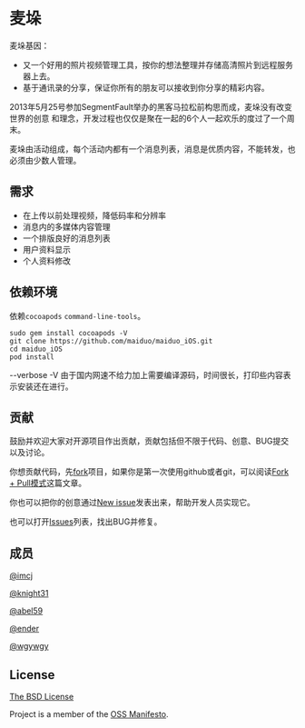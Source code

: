 # 麦垛

麦垛基因：

- 又一个好用的照片视频管理工具，按你的想法整理并存储高清照片到远程服务器上去。
- 基于通讯录的分享，保证你所有的朋友可以接收到你分享的精彩内容。

2013年5月25号参加SegmentFault举办的黑客马拉松前构思而成，麦垛没有改变世界的创意
和理念，开发过程也仅仅是聚在一起的6个人一起欢乐的度过了一个周末。

麦垛由活动组成，每个活动内都有一个消息列表，消息是优质内容，不能转发，也必须由少数人管理。


## 需求

- 在上传以前处理视频，降低码率和分辨率
- 消息内的多媒体内容管理
- 一个排版良好的消息列表
- 用户资料显示
- 个人资料修改

## 依赖环境

依赖`cocoapods` `command-line-tools`。

```shell
sudo gem install cocoapods -V
git clone https://github.com/maiduo/maiduo_iOS.git
cd maiduo_iOS
pod install
```

--verbose -V 由于国内网速不给力加上需要编译源码，时间很长，打印些内容表示安装还在进行。

## 贡献

鼓励并欢迎大家对开源项目作出贡献，贡献包括但不限于代码、创意、BUG提交以及讨论。

你想贡献代码，先[fork](https://github.com/maiduo/maiduo_iOS/fork)项目，如果你是第一次使用github或者git，可以阅读[Fork + Pull模式](http://www.worldhello.net/gotgithub/04-work-with-others/010-fork-and-pull.html)这篇文章。

你也可以把你的创意通过[New issue](https://github.com/maiduo/maiduo_iOS/issues/new)发表出来，帮助开发人员实现它。

也可以打开[Issues](https://github.com/maiduo/maiduo_iOS/issues)列表，找出BUG并修复。

## 成员

[@imcj](https://github.com/imcj/)

[@knight31](https://github.com/knight31)

[@abel59](https://github.com/abel59)

[@ender](https://github.com/ender)

[@wgywgy](https://github.com/wgywgy)

## License

[The BSD License](http://github.com/maiduo/maiduo_iOS/blob/master/LICENSE)

Project is a member of the [OSS Manifesto](http://ossmanifesto.org/).
